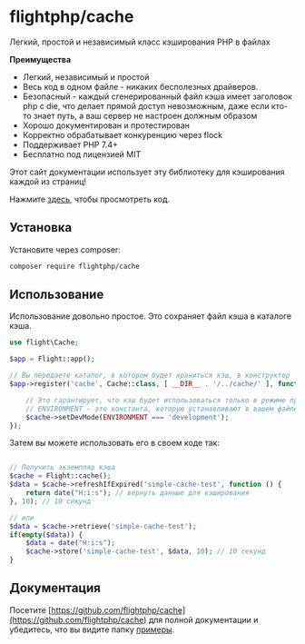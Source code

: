 # flightphp/cache

Легкий, простой и независимый класс кэширования PHP в файлах

**Преимущества** 
- Легкий, независимый и простой
- Весь код в одном файле - никаких бесполезных драйверов.
- Безопасный - каждый сгенерированный файл кэша имеет заголовок php с die, что делает прямой доступ невозможным, даже если кто-то знает путь, а ваш сервер не настроен должным образом
- Хорошо документирован и протестирован
- Корректно обрабатывает конкуренцию через flock
- Поддерживает PHP 7.4+
- Бесплатно под лицензией MIT

Этот сайт документации использует эту библиотеку для кэширования каждой из страниц!

Нажмите [здесь](https://github.com/flightphp/cache), чтобы просмотреть код.

## Установка

Установите через composer:

```bash
composer require flightphp/cache
```

## Использование

Использование довольно простое. Это сохраняет файл кэша в каталоге кэша.

```php
use flight\Cache;

$app = Flight::app();

// Вы передаете каталог, в котором будет храниться кэш, в конструктор
$app->register('cache', Cache::class, [ __DIR__ . '/../cache/' ], function(Cache $cache) {

	// Это гарантирует, что кэш будет использоваться только в режиме производства
	// ENVIRONMENT - это константа, которую устанавливают в вашем файле инициализации или где-то еще в вашем приложении
	$cache->setDevMode(ENVIRONMENT === 'development');
});
```

Затем вы можете использовать его в своем коде так:

```php

// Получить экземпляр кэша
$cache = Flight::cache();
$data = $cache->refreshIfExpired('simple-cache-test', function () {
    return date("H:i:s"); // вернуть данные для кэширования
}, 10); // 10 секунд

// или
$data = $cache->retrieve('simple-cache-test');
if(empty($data)) {
	$data = date("H:i:s");
	$cache->store('simple-cache-test', $data, 10); // 10 секунд
}
```

## Документация

Посетите [https://github.com/flightphp/cache](https://github.com/flightphp/cache) для полной документации и убедитесь, что вы видите папку [примеры](https://github.com/flightphp/cache/tree/master/examples).